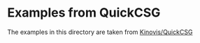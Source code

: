 # Examples from QuickCSG

The examples in this directory are taken from [Kinovis/QuickCSG](https://morpheo.inrialpes.fr/static/QuickCSG/)

